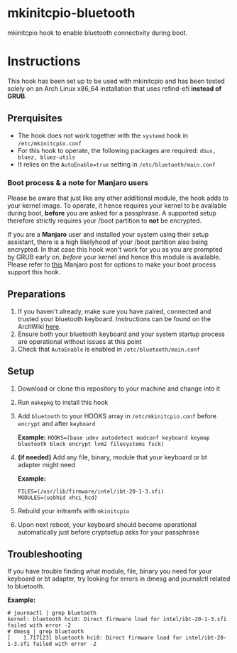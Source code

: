 # mkinitcpio-bluetooth
mkinitcpio hook to enable bluetooth connectivity during boot.

# Instructions
This hook has been set up to be used with mkinitcpio and has been tested solely on an Arch Linux x86_64 installation that uses refind-efi **instead of GRUB**.

## Prerquisites
 - The hook does not work together with the `systemd` hook in `/etc/mkinitcpio.conf`
 - For this hook to operate, the following packages are required: `dbus, bluez, bluez-utils`
 - It relies on the `AutoEnable=true` setting in `/etc/bluetooth/main.conf`
 
### Boot process & a note for Manjaro users
Please be aware that just like any other additional module, the hook adds to your kernel image. To operate, it hence requires your kernel to be available during boot, **before** you are asked for a passphrase.
A supported setup therefore strictly requires your /boot partition to **not** be encrypted.

If you are a **Manjaro** user and installed your system using their setup assistant, there is a high likelyhood of your /boot partition also being encrypted. In that case this hook won't work for you as you are prompted by GRUB early on, *before* your kernel and hence this module is available. Please refer to [this](https://forum.manjaro.org/t/full-system-encryption-without-encrypted-boot/113445) Manjaro post for options to make your boot process support this hook.


## Preparations
 1. If you haven't already, make sure you have paired, connected and trusted your bluetooth keyboard. Instructions can be found on the ArchWiki [here](https://wiki.archlinux.org/index.php/bluetooth#Pairing).
 2. Ensure both your bluetooth keyboard and your system startup process are operational without issues at this point
 3. Check that `AutoEnable` is enabled in `/etc/bluetooth/main.conf`

## Setup
 1. Download or clone this repository to your machine and change into it
 2. Run `makepkg` to install this hook
 3. Add `bluetooth` to your HOOKS array in `/etc/mkinitcpio.conf` before `encrypt` and after `keyboard`
 
    **Example:** `HOOKS=(base udev autodetect modconf keyboard keymap bluetooth block encrypt lvm2 filesystems fsck)`
 4. **(if needed)** Add any file, binary, module that your keyboard or bt adapter might need
 
    **Example:** 
    ```
    FILES=(/usr/lib/firmware/intel/ibt-20-1-3.sfi) 
    MODULES=(usbhid xhci_hcd)
    ```
 5. Rebuild your initramfs with `mkinitcpio`
 6. Upon next reboot, your keyboard should become operational automatically just before cryptsetup asks for your passphrase

## Troubleshooting
If you have trouble finding what module, file, binary you need for your keyboard or bt adapter, try looking for errors in dmesg and journalctl related to bluetooth.

**Example:**
```
# journactl | grep bluetooth
kernel: bluetooth hci0: Direct firmware load for intel/ibt-20-1-3.sfi failed with error -2
# dmesg | grep bluetooth
[    1.717123] bluetooth hci0: Direct firmware load for intel/ibt-20-1-3.sfi failed with error -2
```
